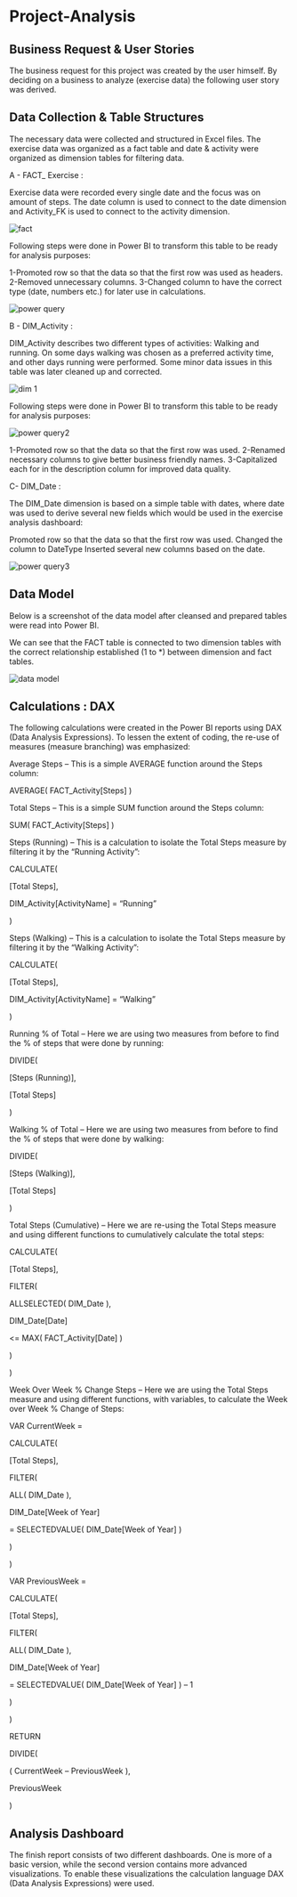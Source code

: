 # Project-Analysis

## Business Request & User Stories
The business request for this project was created by the user himself. By deciding on a business to analyze (exercise data) the following user story was derived.



## Data Collection & Table Structures
The necessary data were collected and structured in Excel files. The exercise data was organized as a fact table and date & activity were organized as dimension tables for filtering data.



A - FACT_ Exercise :

Exercise data were recorded every single date and the focus was on amount of steps. The date column is used to connect to the date dimension and Activity_FK is used to connect to the activity dimension.

![fact](https://user-images.githubusercontent.com/55878755/219371890-49ca639f-0245-4554-b04e-8b4a526922f6.png)

Following steps were done in Power BI to transform this table to be ready for analysis purposes:

  1-Promoted row so that the data so that the first row was used as headers.
  2-Removed unnecessary columns.
  3-Changed column to have the correct type (date, numbers etc.) for later use in calculations.

![power query](https://user-images.githubusercontent.com/55878755/219372437-152a8988-ff33-4bc2-b61e-6837950ec82b.png)


B - DIM_Activity :

DIM_Activity describes two different types of activities: Walking and running. On some days walking was chosen as a preferred activity time, and other days running were performed. Some minor data issues in this table was later cleaned up and corrected.

![dim 1](https://user-images.githubusercontent.com/55878755/219372764-54f89977-b2c4-4dac-8464-a34c10cb84f8.png)

Following steps were done in Power BI to transform this table to be ready for analysis purposes:

![power query2](https://user-images.githubusercontent.com/55878755/219375823-845418ba-49a0-42b1-a575-5ed59c846764.png)

  1-Promoted row so that the data so that the first row was used.
  2-Renamed necessary columns to give better business friendly names.
  3-Capitalized each for in the description column for improved data quality.


C- DIM_Date :

The DIM_Date dimension is based on a simple table with dates, where date was used to derive several new fields which would be used in the exercise analysis dashboard:

Promoted row so that the data so that the first row was used.
Changed the column to DateType
Inserted several new columns based on the date.

![power query3](https://user-images.githubusercontent.com/55878755/219376443-73e86826-1461-48c8-94ee-1f396e97c01a.png)

## Data Model
Below is a screenshot of the data model after cleansed and prepared tables were read into Power BI.

We can see that the FACT table is connected to two dimension tables with the correct relationship established (1 to *) between dimension and fact tables.

![data model](https://user-images.githubusercontent.com/55878755/219376713-dd3aa487-53bb-4e78-bdcb-4953f1ae16b0.png)


## Calculations : DAX
The following calculations were created in the Power BI reports using DAX (Data Analysis Expressions). To lessen the extent of coding, the re-use of measures (measure branching) was emphasized:

Average Steps – This is a simple AVERAGE function around the Steps column:

AVERAGE( FACT_Activity[Steps] )

Total Steps – This is a simple SUM function around the Steps column:

SUM( FACT_Activity[Steps] )

Steps (Running) – This is a calculation to isolate the Total Steps measure by filtering it by the “Running Activity”:



CALCULATE(

[Total Steps],

DIM_Activity[ActivityName] = “Running”

)

Steps (Walking) – This is a calculation to isolate the Total Steps measure by filtering it by the “Walking Activity”:



CALCULATE(

[Total Steps],

DIM_Activity[ActivityName] = “Walking”

)

Running % of Total – Here we are using two measures from before to find the % of steps that were done by running:



DIVIDE(

[Steps (Running)],

[Total Steps]

)

Walking % of Total – Here we are using two measures from before to find the % of steps that were done by walking:



DIVIDE(

[Steps (Walking)],

[Total Steps]

)

Total Steps (Cumulative) – Here we are re-using the Total Steps measure and using different functions to cumulatively calculate the total steps:



CALCULATE(

[Total Steps],

FILTER(

ALLSELECTED( DIM_Date ),

DIM_Date[Date]

<= MAX( FACT_Activity[Date] )

)

)

Week Over Week % Change Steps – Here we are using the Total Steps measure and using different functions, with variables, to calculate the Week over Week % Change of Steps:



VAR CurrentWeek =

CALCULATE(

[Total Steps],

FILTER(

ALL( DIM_Date ),

DIM_Date[Week of Year]

= SELECTEDVALUE( DIM_Date[Week of Year] )

)

)

VAR PreviousWeek =

CALCULATE(

[Total Steps],

FILTER(

ALL( DIM_Date ),

DIM_Date[Week of Year]

= SELECTEDVALUE( DIM_Date[Week of Year] ) – 1

)

)

RETURN

DIVIDE(

( CurrentWeek – PreviousWeek ),

PreviousWeek

)

## Analysis Dashboard
The finish report consists of two different dashboards. One is more of a basic version, while the second version contains more advanced visualizations. To enable these visualizations the calculation language DAX (Data Analysis Expressions) were used.
